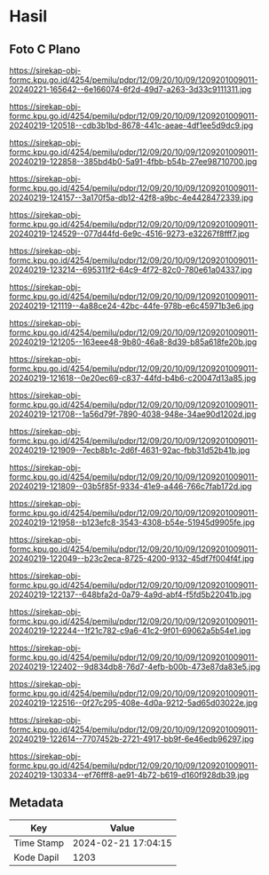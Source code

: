 # Hasil

## Foto C Plano

https://sirekap-obj-formc.kpu.go.id/4254/pemilu/pdpr/12/09/20/10/09/1209201009011-20240221-165642--6e166074-6f2d-49d7-a263-3d33c9111311.jpg

https://sirekap-obj-formc.kpu.go.id/4254/pemilu/pdpr/12/09/20/10/09/1209201009011-20240219-120518--cdb3b1bd-8678-441c-aeae-4df1ee5d9dc9.jpg

https://sirekap-obj-formc.kpu.go.id/4254/pemilu/pdpr/12/09/20/10/09/1209201009011-20240219-122858--385bd4b0-5a91-4fbb-b54b-27ee98710700.jpg

https://sirekap-obj-formc.kpu.go.id/4254/pemilu/pdpr/12/09/20/10/09/1209201009011-20240219-124157--3a170f5a-db12-42f8-a9bc-4e4428472339.jpg

https://sirekap-obj-formc.kpu.go.id/4254/pemilu/pdpr/12/09/20/10/09/1209201009011-20240219-124529--077d44fd-6e9c-4516-9273-e32267f8fff7.jpg

https://sirekap-obj-formc.kpu.go.id/4254/pemilu/pdpr/12/09/20/10/09/1209201009011-20240219-123214--695311f2-64c9-4f72-82c0-780e61a04337.jpg

https://sirekap-obj-formc.kpu.go.id/4254/pemilu/pdpr/12/09/20/10/09/1209201009011-20240219-121119--4a88ce24-42bc-44fe-978b-e6c45971b3e6.jpg

https://sirekap-obj-formc.kpu.go.id/4254/pemilu/pdpr/12/09/20/10/09/1209201009011-20240219-121205--163eee48-9b80-46a8-8d39-b85a618fe20b.jpg

https://sirekap-obj-formc.kpu.go.id/4254/pemilu/pdpr/12/09/20/10/09/1209201009011-20240219-121618--0e20ec69-c837-44fd-b4b6-c20047d13a85.jpg

https://sirekap-obj-formc.kpu.go.id/4254/pemilu/pdpr/12/09/20/10/09/1209201009011-20240219-121708--1a56d79f-7890-4038-948e-34ae90d1202d.jpg

https://sirekap-obj-formc.kpu.go.id/4254/pemilu/pdpr/12/09/20/10/09/1209201009011-20240219-121909--7ecb8b1c-2d6f-4631-92ac-fbb31d52b41b.jpg

https://sirekap-obj-formc.kpu.go.id/4254/pemilu/pdpr/12/09/20/10/09/1209201009011-20240219-121809--03b5f85f-9334-41e9-a446-766c7fab172d.jpg

https://sirekap-obj-formc.kpu.go.id/4254/pemilu/pdpr/12/09/20/10/09/1209201009011-20240219-121958--b123efc8-3543-4308-b54e-51945d9905fe.jpg

https://sirekap-obj-formc.kpu.go.id/4254/pemilu/pdpr/12/09/20/10/09/1209201009011-20240219-122049--b23c2eca-8725-4200-9132-45df7f004f4f.jpg

https://sirekap-obj-formc.kpu.go.id/4254/pemilu/pdpr/12/09/20/10/09/1209201009011-20240219-122137--648bfa2d-0a79-4a9d-abf4-f5fd5b22041b.jpg

https://sirekap-obj-formc.kpu.go.id/4254/pemilu/pdpr/12/09/20/10/09/1209201009011-20240219-122244--1f21c782-c9a6-41c2-9f01-69062a5b54e1.jpg

https://sirekap-obj-formc.kpu.go.id/4254/pemilu/pdpr/12/09/20/10/09/1209201009011-20240219-122402--9d834db8-76d7-4efb-b00b-473e87da83e5.jpg

https://sirekap-obj-formc.kpu.go.id/4254/pemilu/pdpr/12/09/20/10/09/1209201009011-20240219-122516--0f27c295-408e-4d0a-9212-5ad65d03022e.jpg

https://sirekap-obj-formc.kpu.go.id/4254/pemilu/pdpr/12/09/20/10/09/1209201009011-20240219-122614--7707452b-2721-4917-bb9f-6e46edb96297.jpg

https://sirekap-obj-formc.kpu.go.id/4254/pemilu/pdpr/12/09/20/10/09/1209201009011-20240219-130334--ef76fff8-ae91-4b72-b619-d160f928db39.jpg


## Metadata

| Key        | Value               |
| ---------- | ------------------- |
| Time Stamp | 2024-02-21 17:04:15 |
| Kode Dapil | 1203                |



